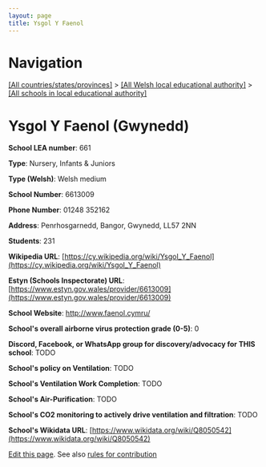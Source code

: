 ```yaml
---
layout: page
title: Ysgol Y Faenol
---
```

# Navigation

[[All countries/states/provinces]](../../..) > [[All Welsh local educational authority]](../..) > [[All schools in local educational authority]](..)

# Ysgol Y Faenol (Gwynedd)

**School LEA number**: 661

**Type**: Nursery, Infants & Juniors

**Type (Welsh)**: Welsh medium

**School Number**: 6613009

**Phone Number**: 01248 352162

**Address**: Penrhosgarnedd, Bangor, Gwynedd, LL57 2NN

**Students**: 231

**Wikipedia URL**: [https://cy.wikipedia.org/wiki/Ysgol_Y_Faenol](https://cy.wikipedia.org/wiki/Ysgol_Y_Faenol)

**Estyn (Schools Inspectorate) URL**: [https://www.estyn.gov.wales/provider/6613009](https://www.estyn.gov.wales/provider/6613009)

**School Website**: http://www.faenol.cymru/

**School's overall airborne virus protection grade (0-5)**: 0

**Discord, Facebook, or WhatsApp group for discovery/advocacy for THIS school**: TODO

**School's policy on Ventilation**: TODO

**School's Ventilation Work Completion**: TODO

**School's Air-Purification**: TODO

**School's CO2 monitoring to actively drive ventilation and filtration**: TODO

**School's Wikidata URL**: [https://www.wikidata.org/wiki/Q8050542](https://www.wikidata.org/wiki/Q8050542)




[Edit this page](https://github.com/VentilationProject/Wales/edit/prif/./Gwynedd/Ysgol_Y_Faenol.md). See also [rules for contribution](../../../contribution-rules/)